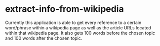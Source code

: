 # extract-info-from-wikipedia

Currently this application is able to get every reference to a certain word/phrase within a wikipedia page as well as the article URLs located within that wikipedia page. It also gets 100 words before the chosen topic and 100 words after the chosen topic.
